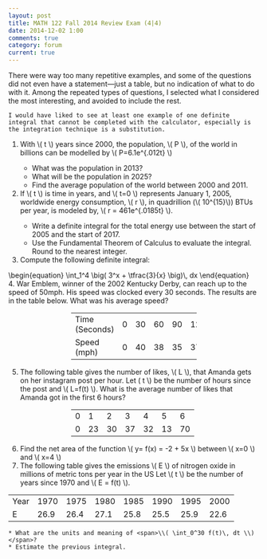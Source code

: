 ```yaml
---
layout: post
title: MATH 122 Fall 2014 Review Exam (4|4)
date: 2014-12-02 1:00
comments: true
category: forum
current: true
---
```


<div class="well">
	There were way too many repetitive examples, and some of the questions did not even have a statement—just a table, but no indication of what to do with it.  Among the repeated types of questions, I selected what I considered the most interesting, and avoided to include the rest.<br />

	I would have liked to see at least one example of one definite integral that cannot be completed with the calculator, especially is the integration technique is a substitution.
</div>

1. With <span>\\( t \\)</span> years since 2000, the population, <span>\\( P \\)<span>, of the world in billions can be modelled by <span>\\( P=6.1e^{.012t} \\)<span>
    * What was the population in 2013?
	* What will be the population in 2025?
	* Find the average population of the world between 2000 and 2011.
2. If <span>\\( t \\)</span> is time in years, and <span>\\( t=0 \\)</span> represents January 1, 2005, worldwide energy consumption, <span>\\( r \\)<span>, in quadrillion (<span>\\( 10^{15}\\)</span>) BTUs per year, is modeled by, <span>\\( r = 461e^{.0185t} \\)</span>.
	* Write a definite integral for the total energy use between the start of 2005 and the start of 2017.
	* Use the Fundamental Theorem of Calculus to evaluate the integral. Round to the nearest integer.
3. Compute the following definite integral:
<div>
	\begin{equation}
	\int_1^4 \big( 3^x + \tfrac{3}{x} \big)\, dx	
	\end{equation}
</div>
4. War Emblem, winner of the 2002 Kentucky Derby, can reach up to the speed of 50mph.  His speed was clocked every 30 seconds.  The results are in the table below.  What was his average speed?

<div style="text-align:center">
	<table class="table table-border" style="width:50%; margin-left:auto; margin-right:auto;">
		<tr>
			<td>Time (Seconds)</td><td>0</td><td>30</td><td>60</td><td>90</td><td>120</td>
		</tr>
		<tr>
			<td>Speed (mph)</td><td>0</td><td>40</td><td>38</td><td>35</td><td>37</td>
		</tr>
	</table>
</div>

5. The following table gives the number of likes, <span>\\( L \\)</span>, that Amanda gets on her instagram post per hour.  Let <span>\( t \\)</span> be the number of hours since the post and <span>\\( L=f(t) \\)</span>.  What is the average number of likes that Amanda got in the first 6 hours?

<div style="text-align:center">
	<table class="table table-border" style="width:50%; margin-left:auto; margin-right:auto;">
		<tr>
			<td>0</td><td>1</td><td>2</td><td>3</td><td>4</td><td>5</td><td>6</td>
		</tr>
		<tr>
			<td>0</td><td>23</td><td>30</td><td>37</td><td>32</td><td>13</td><td>70</td>
		</tr>
	</table>
</div>

6. Find the net area of the function <span>\\( y= f(x) = -2 + 5x \\)</span> between <span>\\( x=0 \\)<span> and <span>\\( x=4 \\)</span>
7. The following table gives the emissions <span>\\( E \\)</span> of nitrogen oxide in millions of metric tons per year in the US
Let <span>\\( t \\)</span> be the number of years since 1970 and <span>\\( E = f(t) \\)</span>.

<div style="text-align:center;">
	<table class="table table-border" style="">
		<tr>
			<td>Year</td><td>1970</td><td>1975</td><td>1980</td><td>1985</td><td>1990</td><td>1995</td><td>2000</td>
		</tr>
		<tr>
			<td>E</td><td> 26.9</td><td>26.4</td><td> 27.1</td><td> 25.8 </td><td> 25.5</td><td> 25.9</td><td> 22.6</td>
		</tr>
	</table>
</div>

	* What are the units and meaning of <span>\\( \int_0^30 f(t)\, dt \\)</span>?
	* Estimate the previous integral.
